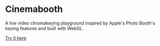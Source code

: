 # Cinemabooth


A live video chromakeying playground inspired by Apple's Photo Booth's keying features and built with WebGL.

[Try it here](http://barakchamo.github.io/cinemabooth/)
